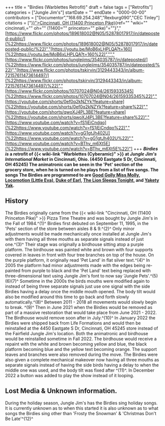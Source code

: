 +++
title = "Birdies (Warblettes Retrofit)"
draft = false
tags = ["Retrofits"]
categories = ["Jungle Jim's"]
startDate = ""
endDate = "0000-00-00"
contributors = ["Documentor","168.69.254.248","Rexburg090","CEC Tinley"]
citations = ["[}}">Cincinnati, OH (11400 Princeton Pike)](%22%7B%7B%3C){ref="" "wiki="" cincinnati,="" oh="" (11400="" princeton="" pike)"=""}","[https://www.flickr.com/photos/189618002@N05/52878017917/in/dateposted-public/](%22https://www.flickr.com/photos/189618002@N05/52878017917/in/dateposted-public/%22)","[https://youtu.be/MoB6xLHPLQA?t=160](%22https://youtu.be/MoB6xLHPLQA?t=160%22)","","[https://www.flickr.com/photos/junglejims/354035787/in/dateposted/](%22https://www.flickr.com/photos/junglejims/354035787/in/dateposted/%22)","[https://www.flickr.com/photos/tskirvin/3129443343/in/album-72157611473614497/](%22https://www.flickr.com/photos/tskirvin/3129443343/in/album-72157611473614497/%22)","[https://www.flickr.com/photos/10707024@N04/26159335345](%22https://www.flickr.com/photos/10707024@N04/26159335345%22)","[https://youtube.com/shorts/0ef0q2kNZYk?feature=share](%22https://youtube.com/shorts/0ef0q2kNZYk?feature=share%22)","[https://youtube.com/shorts/qwoXJ4PL3BE?feature=share](%22https://youtube.com/shorts/qwoXJ4PL3BE?feature=share%22)","[https://www.youtube.com/watch?v=fS1jEiCndqo](%22https://www.youtube.com/watch?v=fS1jEiCndqo%22)","[https://www.youtube.com/watch?v=gG1gtJh402U](%22https://www.youtube.com/watch?v=gG1gtJh402U%22)","[https://www.youtube.com/watch?v=BThv_m6Xt5E](%22https://www.youtube.com/watch?v=BThv_m6Xt5E%22)"]
+++
***Birdies* *is* a retrofit of {{< wiki-link "Warblettes (Cyberamic)" >}} at *Jungle Jim's International Market* in Cincinnati, Ohio. (4450 Eastgate S Dr, Cincinnati, OH 45245)
The animatronic can be seen in the 'Pet' section of the grocery store, when he is turned on he plays from a list of five songs. The songs The Birdies are programmed to are [Good Golly Miss Molly](https://en.wikipedia.org/wiki/Good_Golly,_Miss_Molly), [Locomotion (Little Eva)](https://en.wikipedia.org/wiki/The_Loco-Motion), [Duke of Earl](https://en.wikipedia.org/wiki/Duke_of_Earl), [The Lion Sleeps Tonight](https://en.wikipedia.org/wiki/The_Lion_Sleeps_Tonight), and [Yakety Yak](https://en.wikipedia.org/wiki/Yakety_Yak).**

## History

The Birdies originally came from the {{< wiki-link "Cincinnati, OH (11400 Princeton Pike)" >}} Pizza Time Theatre and was bought by Jungle Jim's in the Fall of 1984.^(1)^ Birdies first debuted on September 11, 1995, in the 'Pets' section of the store between aisles 8 & 9.^(2)^ Only minor adjustments would be made mechanically once installed at Jungle Jim's with them having all three mouths as separate signals instead of just one.^(3)^ Their stage was originally a birdhouse sitting atop a purple platform. The birdhouse was painted white and brown with four supports covered in leaves in front with four tree branches on top of the house. On the purple platform, it originally read 'Pet Land' in flat silver text.^(4)^
In 2005 the platform had minor adjustments made with the edges being re-painted from purple to black and the 'Pet Land' text being replaced with three-dimensional text using Jungle Jim's font to now say 'Jungle Pets'.^(5)(6)(7)^ Sometime in the 2000s the birds mouths were modified again to instead of being three separate signals just use one signal with the side Birdies having a delay once the middle mouth opened. The body tilt would also be modified around this time to go back and forth slowly automatically.^(8)^ Between 2011 - 2018 all movements would slowly begin to break. ^(9)^
Then in June 2021 when the Birdies would be removed as part of a massive restoration that would take place from June 2021 - 2022. The Birdhouse would remove soon after in July.^(10)^ In January 2022 the Birdies were shipped back from Life Formations and would then be reinstalled at the 4450 Eastgate S Dr, Cincinnati, OH 45245 store instead of the Fairfield Jungle Jim's location. Both the animatronic and birdhouse would be reinstalled sometime in Fall 2022. The birdhouse would receive a repaint with the white and brown becoming yellow and blue, the black platform becoming blue and the yellow text becoming orange. The support leaves and branches were also removed during the move. The Birdies were also given a complete mechanical makeover now having all three mouths as separate signals instead of having the side birds having a delay to when the middle one was used, and the body tilt was fixed after ^(11)^. In December 2022 a button was added to play the show instead of it looping.

## Lost Media & Unknown information.

During the holiday season, Jungle Jim's has the Birdies sing holiday songs. It is currently unknown as to when this started it is also unknown as to what songs the Birdies sing other than 'Frosty the Snowman' & 'Christmas Don't Be Late'^(12)^
